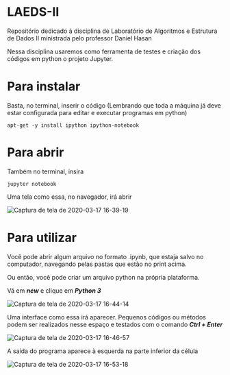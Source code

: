 # LAEDS-II
Repositório dedicado à disciplina de Laboratório de Algoritmos e Estrutura de Dados II ministrada pelo professor Daniel Hasan

Nessa disciplina usaremos como ferramenta de testes e criação dos códigos em python o projeto Jupyter. 

# Para instalar

Basta, no terminal, inserir o código (Lembrando que toda a máquina já deve estar configurada para editar e executar programas em python)

```
apt-get -y install ipython ipython-notebook
```

# Para abrir

Também no terminal, insira

```
jupyter notebook
```
Uma tela como essa, no navegador, irá abrir

![Captura de tela de 2020-03-17 16-39-19](https://user-images.githubusercontent.com/42523044/76894968-e0c5ba00-686d-11ea-9cb0-f90bbc7a17ba.png)

# Para utilizar

Você pode abrir algum arquivo no formato .ipynb, que estaja salvo no computador, navegando pelas pastas que estão no print acima. 

Ou então, você pode criar um arquivo python na própria plataforma. 

Vá em ***new*** e clique em ***Python 3***

![Captura de tela de 2020-03-17 16-44-14](https://user-images.githubusercontent.com/42523044/76895339-90029100-686e-11ea-81ab-996c8d58ff1d.png)

Uma interface como essa irá aparecer. Pequenos códigos ou métodos podem ser realizados nesse espaço e testados com o comando ***Ctrl + Enter***

![Captura de tela de 2020-03-17 16-46-57](https://user-images.githubusercontent.com/42523044/76895522-ef60a100-686e-11ea-9de6-bbc0a361a134.png)

A saída do programa aparece à esquerda na parte inferior da célula

![Captura de tela de 2020-03-17 16-53-18](https://user-images.githubusercontent.com/42523044/76895986-d1477080-686f-11ea-9af3-b5eb2e0c4239.png)
